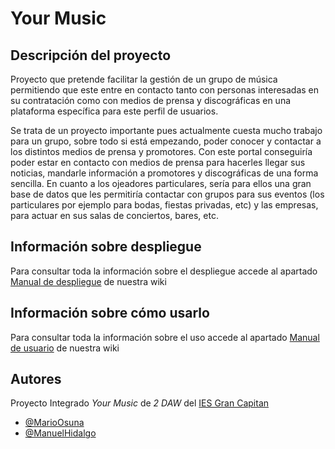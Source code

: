 # Your Music


## Descripción del proyecto

Proyecto que pretende facilitar la gestión de un grupo de música permitiendo que este entre en contacto tanto
con personas interesadas en su contratación como con medios de prensa y discográficas en una plataforma
específica para este perfil de usuarios.

Se trata de un proyecto importante pues actualmente cuesta mucho trabajo para un grupo, sobre todo si está
empezando, poder conocer y contactar a los distintos medios de prensa y promotores.
Con este portal conseguiría poder estar en contacto con medios de prensa para hacerles llegar sus noticias,
mandarle información a promotores y discográficas de una forma sencilla.
En cuanto a los ojeadores particulares, sería para ellos una gran base de datos que les permitiría contactar con
grupos para sus eventos (los particulares por ejemplo para bodas, fiestas privadas, etc) y las empresas, para
actuar en sus salas de conciertos, bares, etc.



## Información sobre despliegue

Para consultar toda la información sobre el despliegue accede al apartado [Manual de despliegue](https://github.com/iesgrancapitan-proyectos/202021daw_junio_yourmusic-hipema-mario/wiki/Manual_Despliegue) de nuestra wiki

## Información sobre cómo usarlo

Para consultar toda la información sobre el uso accede al apartado [Manual de usuario](https://github.com/iesgrancapitan-proyectos/202021daw_junio_yourmusic-hipema-mario/wiki/Manual_Usuario) de nuestra wiki

## Autores
Proyecto Integrado _Your Music_ de _2 DAW_ del [IES Gran Capitan](https://informatica.iesgrancapitan.org) 
- [@MarioOsuna](http://www.github.com/MarioOsuna)
- [@ManuelHidalgo](http://www.github.com/hipema)
